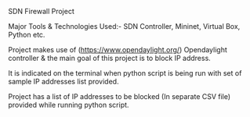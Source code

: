 SDN Firewall Project

Major Tools & Technologies Used:- SDN Controller, Mininet, Virtual Box, Python etc.

Project makes use of (https://www.opendaylight.org/) Opendaylight controller & the main goal of this project is to block IP address.

It is indicated on the terminal when python script is being run with set of sample IP addresses list provided.

Project has a list of IP addresses to be blocked (In separate CSV file) provided while running python script.
